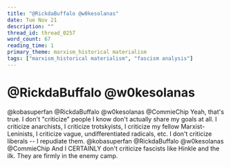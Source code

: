 ```yaml
---
title: "@RickdaBuffalo @w0kesolanas"
date: Tue Nov 21
description: ""
thread_id: thread_0257
word_count: 67
reading_time: 1
primary_theme: marxism_historical materialism
tags: ["marxism_historical materialism", "fascism analysis"]
---
```


# @RickdaBuffalo @w0kesolanas

@kobasuperfan @RickdaBuffalo @w0kesolanas @CommieChip Yeah, that's true. I don't "criticize" people I know don't actually share my goals at all. I criticize anarchists, I criticize trotskyists, I criticize my fellow Marxist-Leninists, I criticize vague, undifferentiated radicals, etc. I don't criticize liberals -- I repudiate them. @kobasuperfan @RickdaBuffalo @w0kesolanas @CommieChip And I CERTAINLY don't criticize fascists like Hinkle and the ilk. They are firmly in the enemy camp.